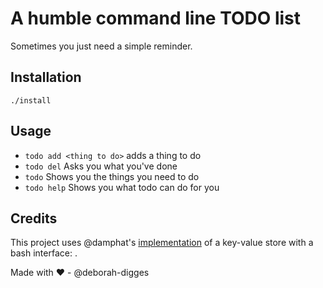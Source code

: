 # A humble command line TODO list

Sometimes you just need a simple reminder.

## Installation
`./install`

## Usage

- `todo add <thing to do>`  adds a thing to do
- `todo del`  Asks you what you've done
- `todo`  Shows you the things you need to do
- `todo help`  Shows you what todo can do for you

## Credits

This project uses @damphat's [implementation](https://github.com/damphat/kv-bash) of a key-value store with a bash interface: .

Made with :heart: - @deborah-digges

